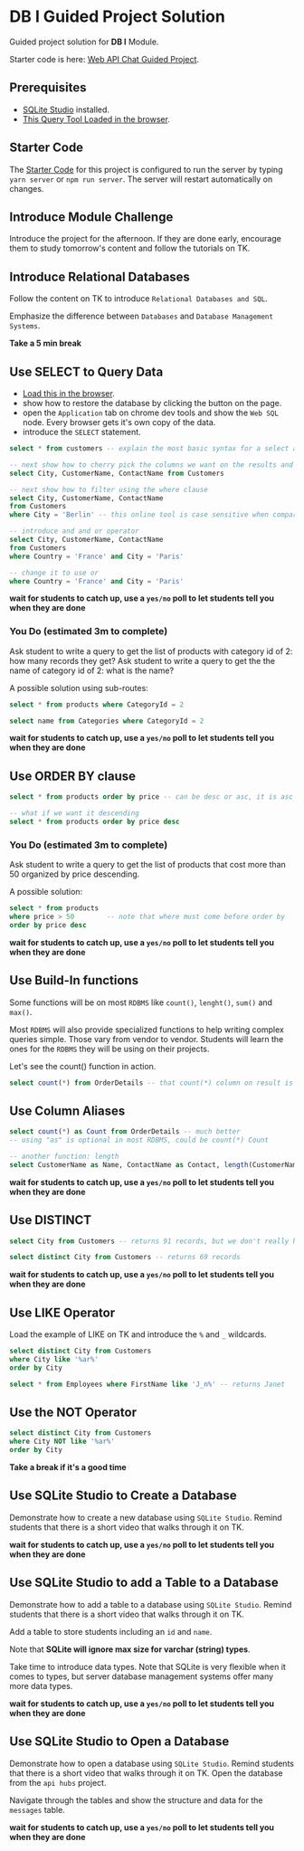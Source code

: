 # DB I Guided Project Solution

Guided project solution for **DB I** Module.

Starter code is here: [Web API Chat Guided Project](https://github.com/LambdaSchool/db-i-guided).

## Prerequisites

- [SQLite Studio](https://sqlitestudio.pl/index.rvt?act=download) installed.
- [This Query Tool Loaded in the browser](https://www.w3schools.com/Sql/tryit.asp?filename=trysql_select_top).

## Starter Code

The [Starter Code](https://github.com/LambdaSchool/db-i-guided) for this project is configured to run the server by typing `yarn server` or `npm run server`. The server will restart automatically on changes.

## Introduce Module Challenge

Introduce the project for the afternoon. If they are done early, encourage them to study tomorrow's content and follow the tutorials on TK.

## Introduce Relational Databases

Follow the content on TK to introduce `Relational Databases and SQL`.

Emphasize the difference between `Databases` and `Database Management Systems`.

**Take a 5 min break**

## Use SELECT to Query Data

- [Load this in the browser](https://www.w3schools.com/Sql/tryit.asp?filename=trysql_select_top).
- show how to restore the database by clicking the button on the page.
- open the `Application` tab on chrome dev tools and show the `Web SQL` node. Every browser gets it's own copy of the data.
- introduce the `SELECT` statement.

```sql
select * from customers -- explain the most basic syntax for a select and what the * means

-- next show how to cherry pick the columns we want on the results and that they can be on any order
select City, CustomerName, ContactName from Customers

-- next show how to filter using the where clause
select City, CustomerName, ContactName
from Customers
where City = 'Berlin' -- this online tool is case sensitive when comparing strings, that is normally not the case

-- introduce and and or operator
select City, CustomerName, ContactName
from Customers
where Country = 'France' and City = 'Paris'

-- change it to use or
where Country = 'France' and City = 'Paris'
```

**wait for students to catch up, use a `yes/no` poll to let students tell you when they are done**

### You Do (estimated 3m to complete)

Ask student to write a query to get the list of products with category id of 2: how many records they get?
Ask student to write a query to get the the name of category id of 2: what is the name?

A possible solution using sub-routes:

```sql
select * from products where CategoryId = 2

select name from Categories where CategoryId = 2
```

**wait for students to catch up, use a `yes/no` poll to let students tell you when they are done**

## Use ORDER BY clause

```sql
select * from products order by price -- can be desc or asc, it is asc by default

-- what if we want it descending
select * from products order by price desc
```

### You Do (estimated 3m to complete)

Ask student to write a query to get the list of products that cost more than 50 organized by price descending.

A possible solution:

```sql
select * from products
where price > 50        -- note that where must come before order by
order by price desc
```

**wait for students to catch up, use a `yes/no` poll to let students tell you when they are done**

## Use Build-In functions

Some functions will be on most `RDBMS` like `count()`, `lenght()`, `sum()` and `max()`.

Most `RDBMS` will also provide specialized functions to help writing complex queries simple. Those vary from vendor to vendor. Students will learn the ones for the `RDBMS` they will be using on their projects.

Let's see the count() function in action.

```sql
select count(*) from OrderDetails -- that count(*) column on result is ugly, let's add an alias

```

## Use Column Aliases

```sql
select count(*) as Count from OrderDetails -- much better
-- using "as" is optional in most RDBMS, could be count(*) Count

-- another function: length
select CustomerName as Name, ContactName as Contact, length(CustomerName) as NameLength from Customers
```

**wait for students to catch up, use a `yes/no` poll to let students tell you when they are done**

## Use DISTINCT

```sql
select City from Customers -- returns 91 records, but we don't really have 91 unique cities

select distinct City from Customers -- returns 69 records
```

**wait for students to catch up, use a `yes/no` poll to let students tell you when they are done**

## Use LIKE Operator

Load the example of LIKE on TK and introduce the `%` and `_` wildcards.

```sql
select distinct City from Customers
where City like '%ar%'
order by City

select * from Employees where FirstName like 'J_n%' -- returns Janet
```

## Use the NOT Operator

```sql
select distinct City from Customers
where City NOT like '%ar%'
order by City
```

**Take a break if it's a good time**

## Use SQLite Studio to Create a Database

Demonstrate how to create a new database using `SQLite Studio`. Remind students that there is a short video that walks through it on TK.

**wait for students to catch up, use a `yes/no` poll to let students tell you when they are done**

## Use SQLite Studio to add a Table to a Database

Demonstrate how to add a table to a database using `SQLite Studio`. Remind students that there is a short video that walks through it on TK.

Add a table to store students including an `id` and `name`.

Note that **SQLite will ignore max size for varchar (string) types**.

Take time to introduce data types. Note that SQLite is very flexible when it comes to types, but server database management systems offer many more data types.

**wait for students to catch up, use a `yes/no` poll to let students tell you when they are done**

## Use SQLite Studio to Open a Database

Demonstrate how to open a database using `SQLite Studio`. Remind students that there is a short video that walks through it on TK. Open the database from the `api hubs` project.

Navigate through the tables and show the structure and data for the `messages` table.

**wait for students to catch up, use a `yes/no` poll to let students tell you when they are done**
